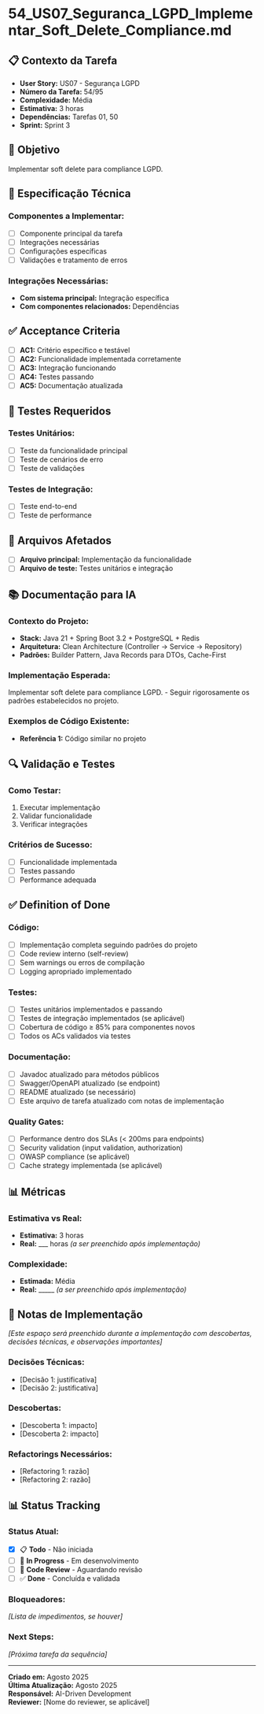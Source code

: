 # 54_US07_Seguranca_LGPD_Implementar_Soft_Delete_Compliance.md

## 📋 Contexto da Tarefa
- **User Story:** US07 - Segurança LGPD
- **Número da Tarefa:** 54/95
- **Complexidade:** Média
- **Estimativa:** 3 horas
- **Dependências:** Tarefas 01, 50
- **Sprint:** Sprint 3

## 🎯 Objetivo
Implementar soft delete para compliance LGPD.

## 📝 Especificação Técnica

### **Componentes a Implementar:**
- [ ] Componente principal da tarefa
- [ ] Integrações necessárias
- [ ] Configurações específicas
- [ ] Validações e tratamento de erros

### **Integrações Necessárias:**
- **Com sistema principal:** Integração específica
- **Com componentes relacionados:** Dependências

## ✅ Acceptance Criteria
- [ ] **AC1:** Critério específico e testável
- [ ] **AC2:** Funcionalidade implementada corretamente
- [ ] **AC3:** Integração funcionando
- [ ] **AC4:** Testes passando
- [ ] **AC5:** Documentação atualizada

## 🧪 Testes Requeridos

### **Testes Unitários:**
- [ ] Teste da funcionalidade principal
- [ ] Teste de cenários de erro
- [ ] Teste de validações

### **Testes de Integração:**
- [ ] Teste end-to-end
- [ ] Teste de performance

## 🔗 Arquivos Afetados
- [ ] **Arquivo principal:** Implementação da funcionalidade
- [ ] **Arquivo de teste:** Testes unitários e integração

## 📚 Documentação para IA

### **Contexto do Projeto:**
- **Stack:** Java 21 + Spring Boot 3.2 + PostgreSQL + Redis
- **Arquitetura:** Clean Architecture (Controller → Service → Repository)
- **Padrões:** Builder Pattern, Java Records para DTOs, Cache-First

### **Implementação Esperada:**
Implementar soft delete para compliance LGPD. - Seguir rigorosamente os padrões estabelecidos no projeto.

### **Exemplos de Código Existente:**
- **Referência 1:** Código similar no projeto

## 🔍 Validação e Testes

### **Como Testar:**
1. Executar implementação
2. Validar funcionalidade
3. Verificar integrações

### **Critérios de Sucesso:**
- [ ] Funcionalidade implementada
- [ ] Testes passando
- [ ] Performance adequada

## ✅ Definition of Done

### **Código:**
- [ ] Implementação completa seguindo padrões do projeto
- [ ] Code review interno (self-review)
- [ ] Sem warnings ou erros de compilação
- [ ] Logging apropriado implementado

### **Testes:**
- [ ] Testes unitários implementados e passando
- [ ] Testes de integração implementados (se aplicável)
- [ ] Cobertura de código ≥ 85% para componentes novos
- [ ] Todos os ACs validados via testes

### **Documentação:**
- [ ] Javadoc atualizado para métodos públicos
- [ ] Swagger/OpenAPI atualizado (se endpoint)
- [ ] README atualizado (se necessário)
- [ ] Este arquivo de tarefa atualizado com notas de implementação

### **Quality Gates:**
- [ ] Performance dentro dos SLAs (< 200ms para endpoints)
- [ ] Security validation (input validation, authorization)
- [ ] OWASP compliance (se aplicável)
- [ ] Cache strategy implementada (se aplicável)

## 📊 Métricas

### **Estimativa vs Real:**
- **Estimativa:** 3 horas
- **Real:** ___ horas *(a ser preenchido após implementação)*

### **Complexidade:**
- **Estimada:** Média
- **Real:** _____ *(a ser preenchido após implementação)*

## 📝 Notas de Implementação
*[Este espaço será preenchido durante a implementação com descobertas, decisões técnicas, e observações importantes]*

### **Decisões Técnicas:**
- [Decisão 1: justificativa]
- [Decisão 2: justificativa]

### **Descobertas:**
- [Descoberta 1: impacto]
- [Descoberta 2: impacto]

### **Refactorings Necessários:**
- [Refactoring 1: razão]
- [Refactoring 2: razão]

## 📊 Status Tracking

### **Status Atual:**
- [x] 📋 **Todo** - Não iniciada
- [ ] 🔄 **In Progress** - Em desenvolvimento  
- [ ] 👀 **Code Review** - Aguardando revisão
- [ ] ✅ **Done** - Concluída e validada

### **Bloqueadores:**
*[Lista de impedimentos, se houver]*

### **Next Steps:**
*[Próxima tarefa da sequência]*

---

**Criado em:** Agosto 2025  
**Última Atualização:** Agosto 2025  
**Responsável:** AI-Driven Development  
**Reviewer:** [Nome do reviewer, se aplicável]
